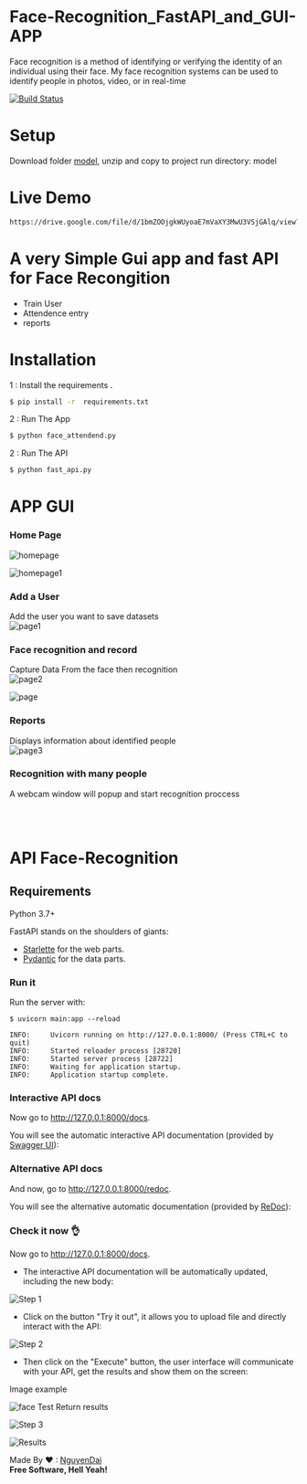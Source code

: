 # Face-Recognition_FastAPI_and_GUI-APP
Face recognition is a method of identifying or verifying the identity of an individual using their face. My face recognition systems can be used to identify people in photos, video, or in real-time



[![Build Status](https://travis-ci.org/joemccann/dillinger.svg?branch=master)](https://www.youtube.com/channel/UCKvgGs-ALhvOq9u95PHXHNw)
# Setup
Download folder [model](https://drive.google.com/drive/folders/1cFKeD757YEP9H93YhURDiTq4RIwx3mP5?usp=drive_link), unzip and copy to project run directory: model

# Live Demo
```html
https://drive.google.com/file/d/1bmZOOjgkWUyoaE7mVaXY3MwU3VSjGAlq/view?usp=sharing

```


# A very Simple Gui app and fast API for Face Recongition

  - Train User
  - Attendence entry
  - reports
  
# Installation

1 : Install the requirements .

```sh
$ pip install -r  requirements.txt
```

2 : Run The App 

```sh
$ python face_attendend.py
```
2 : Run The API

```sh
$ python fast_api.py
```


# APP GUI

### Home Page
![homepage](image_design_form/login.jpg)

![homepage1](image_design_form/log2.jpg)
### Add a User <br>
Add the user you want to save datasets <br>
![page1](image_design_form/trainuser.jpg)<br>


### Face recognition and record<br>
Capture Data From the face then recognition<br>
![page2](image_design_form/attend.jpg)<br>

![page](image_design_form/dai2.jpg)<br>

### Reports<br>
Displays information about identified people<br>
![page3](image_design_form/reports.jpg)<br>

### Recognition with many people <br>
A webcam window will popup and start recognition proccess<br>



<br><br>
# API Face-Recognition
## Requirements

Python 3.7+

FastAPI stands on the shoulders of giants:

* <a href="https://www.starlette.io/" class="external-link" target="_blank">Starlette</a> for the web parts.
* <a href="https://pydantic-docs.helpmanual.io/" class="external-link" target="_blank">Pydantic</a> for the data parts.
### Run it

Run the server with:

<div class="termy">

```console
$ uvicorn main:app --reload

INFO:     Uvicorn running on http://127.0.0.1:8000/ (Press CTRL+C to quit)
INFO:     Started reloader process [28720]
INFO:     Started server process [28722]
INFO:     Waiting for application startup.
INFO:     Application startup complete.
```
### Interactive API docs

Now go to <a href="http://127.0.0.1:8000/docs" class="external-link" target="_blank">http://127.0.0.1:8000/docs</a>.

You will see the automatic interactive API documentation (provided by <a href="https://github.com/swagger-api/swagger-ui" class="external-link" target="_blank">Swagger UI</a>):

### Alternative API docs

And now, go to <a href="http://127.0.0.1:8000/redoc" class="external-link" target="_blank">http://127.0.0.1:8000/redoc</a>.

You will see the alternative automatic documentation (provided by <a href="https://github.com/Rebilly/ReDoc" class="external-link" target="_blank">ReDoc</a>):
### Check it now 👌

Now go to <a href="http://127.0.0.1:8000/docs" class="external-link" target="_blank">http://127.0.0.1:8000/docs</a>.

* The interactive API documentation will be automatically updated, including the new body:
  
![Step 1](api1.png)

* Click on the button "Try it out", it allows you to upload file and directly interact with the API:

![Step 2](api2.png)

* Then click on the "Execute" button, the user interface will communicate with your API, get the results and show them on the screen:

Image example

![face Test](api3.png)
Return results

![Step 3](api4.png)

![Results](merged_image.jpg)

Made By ❤ : [NguyenDai](nguyenvandai_t66@hus.edu.vn)<br>
**Free Software, Hell Yeah!**




